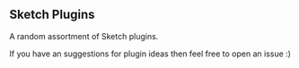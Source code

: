 ## Sketch Plugins

A random assortment of Sketch plugins.

If you have an suggestions for plugin ideas then feel free to open an issue :)
